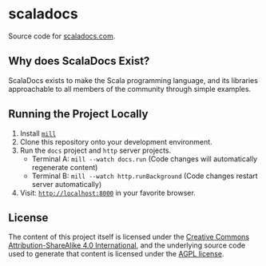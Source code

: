 # scaladocs

Source code for [scaladocs.com](https://scaladocs.com).

## Why does ScalaDocs Exist?

ScalaDocs exists to make the Scala programming language, and its libraries
approachable to all members of the community through simple examples.

## Running the Project Locally

1. Install [`mill`][mill-build-tool]
2. Clone this repository onto your development environment.
3. Run the `docs` project and `http` server projects.
    - Terminal A: `mill --watch docs.run` (Code changes will automatically regenerate content)
    - Terminal B: `mill --watch http.runBackground` (Code changes restart server automatically)
4. Visit: [`http://localhost:8000`][localhost] in your favorite browser.

## License

The content of this project itself is licensed under the 
[Creative Commons Attribution-ShareAlike 4.0 International][cc-by-sa-4.0], 
and the underlying source code used to generate that content is licensed 
under the [AGPL license][license].

[cc-by-sa-4.0]: https://creativecommons.org/licenses/by-sa/4.0/ "Content License"
[license]: LICENSE "AGPL License"
[mill-build-tool]: http://www.lihaoyi.com/mill/ "Mill Build Tool" 
[localhost]: http://localhost:8000 "Localhost ScalaDocs"

